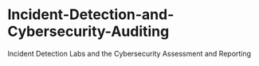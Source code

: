 # Incident-Detection-and-Cybersecurity-Auditing
Incident Detection Labs and the Cybersecurity Assessment and Reporting
